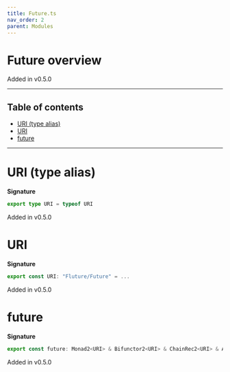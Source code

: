 ```yaml
---
title: Future.ts
nav_order: 2
parent: Modules
---
```


# Future overview

Added in v0.5.0

---

<h2 class="text-delta">Table of contents</h2>

- [URI (type alias)](#uri-type-alias)
- [URI](#uri)
- [future](#future)

---

# URI (type alias)

**Signature**

```ts
export type URI = typeof URI
```

Added in v0.5.0

# URI

**Signature**

```ts
export const URI: "Fluture/Future" = ...
```

Added in v0.5.0

# future

**Signature**

```ts
export const future: Monad2<URI> & Bifunctor2<URI> & ChainRec2<URI> & Alt2<URI> = ...
```

Added in v0.5.0

